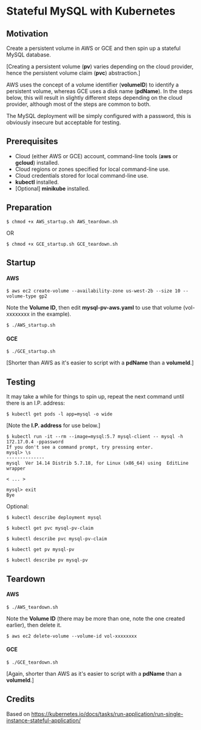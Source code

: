 # Stateful MySQL with Kubernetes

## Motivation

Create a persistent volume in AWS or GCE and then spin up a stateful MySQL database.

[Creating a persistent volume (__pv__) varies depending on the cloud provider, hence the persistent volume claim (__pvc__) abstraction.]

AWS uses the concept of a volume identifier (__volumeID__) to identify a persistent volume, whereas GCE uses a disk name (__pdName__). In the steps below, this will result in slightly different steps depending on the cloud provider, although most of the steps are common to both.

The MySQL deployment will be simply configured with a password, this is obviously insecure but acceptable for testing.

## Prerequisites

* Cloud (either AWS or GCE) account, command-line tools (__aws__ or __gcloud__) installed.
* Cloud regions or zones specified for local command-line use.
* Cloud credentials stored for local command-line use.
* __kubectl__ installed.
* [Optional] __minikube__ installed.

## Preparation

	$ chmod +x AWS_startup.sh AWS_teardown.sh
OR

	$ chmod +x GCE_startup.sh GCE_teardown.sh

## Startup

#### AWS

	$ aws ec2 create-volume --availability-zone us-west-2b --size 10 --volume-type gp2

Note the __Volume ID__, then edit __mysql-pv-aws.yaml__ to use that volume (vol-xxxxxxxx in the example).

	$ ./AWS_startup.sh

#### GCE

	$ ./GCE_startup.sh

[Shorter than AWS as it's easier to script with a __pdName__ than a __volumeId__.]

## Testing

It may take a while for things to spin up, repeat the next command until there is an I.P. address:

	$ kubectl get pods -l app=mysql -o wide

[Note the __I.P. address__ for use below.]

	$ kubectl run -it --rm --image=mysql:5.7 mysql-client -- mysql -h 172.17.0.4 -ppassword
	If you don't see a command prompt, try pressing enter.
	mysql> \s
	--------------
	mysql  Ver 14.14 Distrib 5.7.18, for Linux (x86_64) using  EditLine wrapper

	< ... >

	mysql> exit
	Bye

Optional:

	$ kubectl describe deployment mysql

	$ kubectl get pvc mysql-pv-claim

	$ kubectl describe pvc mysql-pv-claim

	$ kubectl get pv mysql-pv

	$ kubectl describe pv mysql-pv

## Teardown

#### AWS

	$ ./AWS_teardown.sh

Note the __Volume ID__ (there may be more than one, note the one created earlier), then delete it.

	$ aws ec2 delete-volume --volume-id vol-xxxxxxxx

#### GCE

	$ ./GCE_teardown.sh

[Again, shorter than AWS as it's easier to script with a __pdName__ than a __volumeId__.]

## Credits

Based on https://kubernetes.io/docs/tasks/run-application/run-single-instance-stateful-application/

